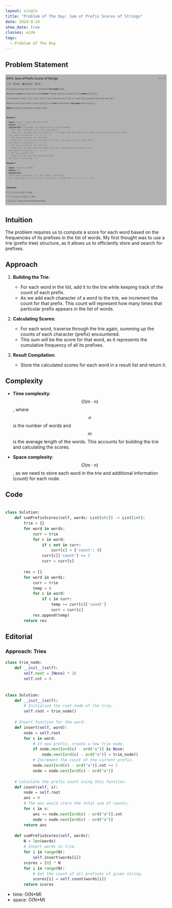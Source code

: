 ```yaml
---
layout: single
title: "Problem of The Day: Sum of Prefix Scores of Strings"
date: 2024-9-24
show_date: true
classes: wide
tags:
  - Problem of The Day
---
```


## Problem Statement

![problem](/assets/images/problem-2416-9-24-2024.jpeg)

## Intuition

The problem requires us to compute a score for each word based on the frequencies of its prefixes in the list of words. My first thought was to use a trie (prefix tree) structure, as it allows us to efficiently store and search for prefixes.

## Approach

1. **Building the Trie**:
   - For each word in the list, add it to the trie while keeping track of the count of each prefix.
   - As we add each character of a word to the trie, we increment the count for that prefix. This count will represent how many times that particular prefix appears in the list of words.
2. **Calculating Scores**:

   - For each word, traverse through the trie again, summing up the counts of each character (prefix) encountered.
   - This sum will be the score for that word, as it represents the cumulative frequency of all its prefixes.

3. **Result Compilation**:
   - Store the calculated scores for each word in a result list and return it.

## Complexity

- **Time complexity**:  
  $$O(m \cdot n)$$, where $$n$$ is the number of words and $$m$$ is the average length of the words. This accounts for building the trie and calculating the scores.

- **Space complexity**:  
  $$O(m \cdot n)$$, as we need to store each word in the trie and additional information (count) for each node.

## Code

```python

class Solution:
    def sumPrefixScores(self, words: List[str]) -> List[int]:
        trie = {}
        for word in words:
            curr = trie
            for c in word:
                if c not in curr:
                    curr[c] = {'count': 0}
                curr[c]['count'] += 1
                curr = curr[c]

        res = []
        for word in words:
            curr = trie
            temp = 0
            for c in word:
                if c in curr:
                    temp += curr[c]['count']
                    curr = curr[c]
            res.append(temp)
        return res
```

## Editorial

### Approach: Tries

```python
class trie_node:
    def __init__(self):
        self.next = [None] * 26
        self.cnt = 0


class Solution:
    def __init__(self):
        # Initialize the root node of the trie.
        self.root = trie_node()

    # Insert function for the word.
    def insert(self, word):
        node = self.root
        for c in word:
            # If new prefix, create a new trie node.
            if node.next[ord(c) - ord("a")] is None:
                node.next[ord(c) - ord("a")] = trie_node()
            # Increment the count of the current prefix.
            node.next[ord(c) - ord("a")].cnt += 1
            node = node.next[ord(c) - ord("a")]

    # Calculate the prefix count using this function.
    def count(self, s):
        node = self.root
        ans = 0
        # The ans would store the total sum of counts.
        for c in s:
            ans += node.next[ord(c) - ord("a")].cnt
            node = node.next[ord(c) - ord("a")]
        return ans

    def sumPrefixScores(self, words):
        N = len(words)
        # Insert words in trie.
        for i in range(N):
            self.insert(words[i])
        scores = [0] * N
        for i in range(N):
            # Get the count of all prefixes of given string.
            scores[i] = self.count(words[i])
        return scores
```

- time: O(N\*M)
- space: O(N\*M)
